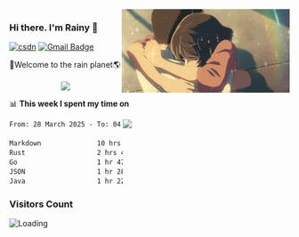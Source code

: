 <img  align='right' height="150" src="https://github.com/LikeRainDay/LikeRainDay/blob/master/pic/img_rain_1.gif?raw=true">



### Hi there. I'm Rainy :lemon:

[![csdn](https://img.shields.io/badge/-csdn-c14438?style=flat-square&logo=c&logoColor=white)](https://blog.csdn.net/qq_15807167)
[![Gmail Badge](https://img.shields.io/badge/-gmail-c14438?style=flat-square&logo=Gmail&logoColor=white&link=mailto:houshuai0816@gmail.com)](mailto:houshuai0816@gmail.com)

🚀Welcome to the rain planet🌎

<center>
<img align='center'  src="https://source.unsplash.com/user/rainyhehe/likes">
</center>

📊 **This week I spent my time on**

<img align='right'   width="300" src="https://github-readme-stats.vercel.app/api?username=LikeRainDay&show_icons=true&title_color=fff&icon_color=79ff97&text_color=9f9f9f&bg_color=151515&count_private=true">

<!--START_SECTION:waka-->

```txt
From: 28 March 2025 - To: 04 April 2025

Markdown              10 hrs 29 mins  █████████████▒░░░░░░░░░░░   52.73 %
Rust                  2 hrs 41 mins   ███▒░░░░░░░░░░░░░░░░░░░░░   13.53 %
Go                    1 hr 47 mins    ██▒░░░░░░░░░░░░░░░░░░░░░░   09.02 %
JSON                  1 hr 28 mins    ██░░░░░░░░░░░░░░░░░░░░░░░   07.38 %
Java                  1 hr 22 mins    █▓░░░░░░░░░░░░░░░░░░░░░░░   06.95 %
```

<!--END_SECTION:waka-->

### Visitors Count
<img align="left" src = "https://profile-counter.glitch.me/LikeRainDay/count.svg" alt ="Loading">
